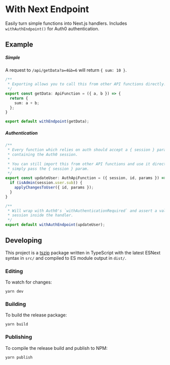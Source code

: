 # With Next Endpoint

Easily turn simple functions into Next.js handlers. Includes
`withAuthEndpoint()` for Auth0 authentication.

## Example

##### Simple

A request to `/api/getData?a=4&b=6` will return `{ sum: 10 }`. 

```ts
/**
 * Exporting allows you to call this from other API functions directly.
 */
export const getData: ApiFunction = ({ a, b }) => {
  return {
    sum: a + b;
  };
}

export default withEndpoint(getData);
```

##### Authentication
```ts
/**
 * Every function which relies on auth should accept a { session } param
 * containing the Auth0 session.
 * 
 * You can still import this from other API functions and use it directly,
 * simply pass the { session } param.
 */
export const updateUser: AuthApiFunction = ({ session, id, params }) => {
  if (isAdmin(session.user.sub)) {
    applyChangesToUser({ id, params });
  }
}

/**
 * Will wrap with Auth0's `withAuthenticationRequired` and assert a valid 
 * session inside the handler.
 */
export default withAuthEndpoint(updateUser);
```

## Developing

This project is a [tszip](https://github.com/tszip/tszip) package written in
TypeScript with the latest ESNext syntax in `src/` and compiled to ES module
output in `dist/`.

### Editing

To watch for changes:

```
yarn dev
```

### Building

To build the release package:

```
yarn build
```

### Publishing

To compile the release build and publish to NPM:

```
yarn publish
```